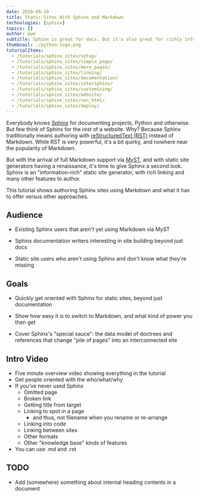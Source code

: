 ```yaml
---
date: 2020-09-10
title: Static Sites With Sphinx and Markdown
technologies: [sphinx]
topics: []
author: pwe
subtitle: Sphinx is great for docs. But it's also great for richly information-rich websites. With MyST, you can use Markdown with Sphinx.
thumbnail: ./python-logo.png
tutorialItems:
  - /tutorials/sphinx_sites/setup/
  - /tutorials/sphinx_sites/simple_page/
  - /tutorials/sphinx_sites/more_pages/
  - /tutorials/sphinx_sites/linking/
  - /tutorials/sphinx_sites/documentation/
  - /tutorials/sphinx_sites/intersphinx/
  - /tutorials/sphinx_sites/customizing/
  - /tutorials/sphinx_sites/website/
  - /tutorials/sphinx_sites/non_html/
  - /tutorials/sphinx_sites/deploy/
---
```


Everybody knows [Sphinx](https://www.sphinx-doc.org/en/master/) for documenting projects, Python and otherwise.
But few think of Sphinx for the *rest* of a website.
Why?
Because Sphinx traditionally means authoring with [reStructuredText (RST)](https://docutils.sourceforge.io/rst.html) instead of Markdown.
While RST is very powerful, it's a bit quirky, and nowhere near the popularity of Markdown.

But with the arrival of full Markdown support via [MyST](https://myst-parser.readthedocs.io/en/latest/), and with static site generators having a renaissance, it's time to give Sphinx a second look.
Sphinx is an "information-rich" static site generator, with rich linking and many other features to author.

This tutorial shows authoring Sphinx sites using Markdown and what it has to offer versus other approaches.

## Audience

- Existing Sphinx users that aren't yet using Markdown via MyST

- Sphinx documentation writers interesting in site building beyond just docs

- Static site users who aren't using Sphinx and don't know what they're missing

## Goals

- Quickly get oriented with Sphinx for static sites, beyond just documentation

- Show how easy it is to switch to Markdown, and what kind of power you then get

- Cover Sphinx's "special sauce": the data model of doctrees and references that change "pile of pages" into an interconnected site


## Intro Video

- Five minute overview video showing everything in the tutorial
- Get people oriented with the who/what/why
- If you've never used Sphinx
    - Omitted page
    - Broken link
    - Getting title from target
    - Linking to spot in a page
        - and thus, not filename when you rename or re-arrange
    - Linking into code
    - Linking between sites
    - Other formats
    - Other "knowledge base" kinds of features
- You can use .md and .rst

## TODO

- Add (somewhere) something about internal heading contents in a document